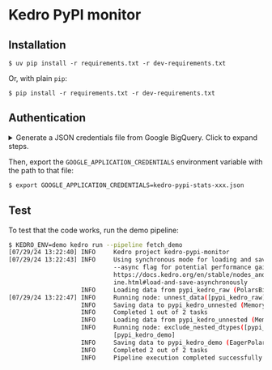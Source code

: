 # Kedro PyPI monitor

## Installation

```
$ uv pip install -r requirements.txt -r dev-requirements.txt
```

Or, with plain `pip`:

```
$ pip install -r requirements.txt -r dev-requirements.txt
```

## Authentication

<details>
<summary>Generate a JSON credentials file from Google BigQuery. Click to expand steps.</summary>

<!-- Taken from https://github.com/ofek/pypinfo/blob/0720138/README.md -->

### Create project

1. Go to https://bigquery.cloud.google.com.
2. Sign up if you haven't already. The first TB of queried data each month is free. Each additional TB is $5.

3. Sign in on your account if you are not already;

4. Go to https://console.developers.google.com/cloud-resource-manager and click CREATE PROJECT if you don't already have one:

![create](https://user-images.githubusercontent.com/1324225/47172949-6f4ea880-d315-11e8-8587-8b8117efeae9.png "CREATE PROJECT")

5. This takes you to [https://console.developers.google.com/projectcreate](https://console.developers.google.com/projectcreate). Fill out the form and click CREATE. Any name is fine, but I recommend you choose something to do with PyPI like pypinfo. This way you know what the project is designated for:

![click](https://user-images.githubusercontent.com/1324225/47173020-986f3900-d315-11e8-90ab-4b2ecd85b88e.png)

6. A while after creation, at the left-top corner, select the project name of your choice on dropdown component AND at the left-top corner "Navigation Menu", select option "Cloud Overview > Dashboard":

![show](https://user-images.githubusercontent.com/1324225/47173170-0b78af80-d316-11e8-879e-01f34e139b80.png)

### Enable BigQuery API

7. Click on top-left button "Navigation Menu" and click on option "API and services > Library":

![api_library](https://user-images.githubusercontent.com/13961685/224557997-6842161c-6589-4c2a-8974-6bb3c8dc0b0b.png)

8. Perform a search with keywords "big query api" on available text field:

![big_query_api_search](https://user-images.githubusercontent.com/13961685/224558113-4f3a3006-3216-41e9-9554-3ce60da60fd1.png)

9. Enable Big Query API by button "Enable" press:

![big_query_api](https://user-images.githubusercontent.com/13961685/224558381-4af65bf6-348b-4e48-bd14-d667c4a6e1c7.png)

10. After enabling, click CREATE CREDENTIALS:

![credentials](https://user-images.githubusercontent.com/1324225/47173432-bc7f4a00-d316-11e8-8152-6a0e6cfab70f.png)

**Note**: You will be requested to go back to Big Query panel. In this case, click on top-left button "Navigation Menu", option "API and services > Enabled APIs and services" and on consequent page, on item "Big Query API":

![enabled_credentials](https://user-images.githubusercontent.com/13961685/224572489-402be9b3-a441-45f0-a469-df3a292b2d80.png)

11. On the page after clicking the "CREATE CREDENTIALS" button, choose "BigQuery API", "Application Data" and "No, I'm not using them":

![credentials_page_1](https://user-images.githubusercontent.com/13961685/224556508-e57d9ea0-564c-45db-b553-a53f60c307af.png)

12. Fill account details and press button "Create and Continue":

![credentials_page_2](https://user-images.githubusercontent.com/13961685/224557099-e0e4785d-5af8-41d8-b179-5df7c49fca79.png)

13. Select role "BigQuery User" (option path "BigQuery > Big Query User"), press button "Done":

![credentials_page_3](https://user-images.githubusercontent.com/13961685/224557170-73532a10-ad64-4e74-9018-8c5f8ad205d7.png)

14. On Big Query API panel (See **Note** on item *10*), click on tab "CREDENTIALS". On section "Service accounts", click on created credentials on items 11, 12 and 13.

![create_service_credential_key](https://user-images.githubusercontent.com/13961685/224572983-d005fef7-9490-429a-bd6b-58616dd6cc86.png)

15. On page from credential click, click on tab "KEYS". On dropdown menu "ADD KEY", click on option "Create new key":

![create_credential_key](https://user-images.githubusercontent.com/13961685/224573182-5d812f47-c1c5-4aaa-a774-6ae00ce8250d.png)

16. On appearing box, click on option "JSON" and press button "CREATE": This will start the download of credentials on a JSON file with name pattern `{name}-{credentials_hash}.json`:

![create_private_key](https://user-images.githubusercontent.com/13961685/224573235-70f35826-73bb-4dad-bcbf-e6267d105121.png)

</details>

Then, export the `GOOGLE_APPLICATION_CREDENTIALS` environment variable with the path to that file:

```bash
$ export GOOGLE_APPLICATION_CREDENTIALS=kedro-pypi-stats-xxx.json
```

## Test

To test that the code works, run the demo pipeline:

```bash
$ KEDRO_ENV=demo kedro run --pipeline fetch_demo
[07/29/24 13:22:40] INFO     Kedro project kedro-pypi-monitor                                          session.py:324
[07/29/24 13:22:43] INFO     Using synchronous mode for loading and saving data. Use the      sequential_runner.py:64
                             --async flag for potential performance gains.
                             https://docs.kedro.org/en/stable/nodes_and_pipelines/run_a_pipel
                             ine.html#load-and-save-asynchronously
                    INFO     Loading data from pypi_kedro_raw (PolarsBigQueryDataset)...          data_catalog.py:508
[07/29/24 13:22:47] INFO     Running node: unnest_data([pypi_kedro_raw]) -> [pypi_kedro_unnested]         node.py:361
                    INFO     Saving data to pypi_kedro_unnested (MemoryDataset)...                data_catalog.py:550
                    INFO     Completed 1 out of 2 tasks                                       sequential_runner.py:90
                    INFO     Loading data from pypi_kedro_unnested (MemoryDataset)...             data_catalog.py:508
                    INFO     Running node: exclude_nested_dtypes([pypi_kedro_unnested]) ->                node.py:361
                             [pypi_kedro_demo]
                    INFO     Saving data to pypi_kedro_demo (EagerPolarsDataset)...               data_catalog.py:550
                    INFO     Completed 2 out of 2 tasks                                       sequential_runner.py:90
                    INFO     Pipeline execution completed successfully.                                 runner.py:119
```
